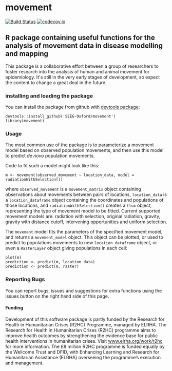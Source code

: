 # movement

[![Build Status](https://travis-ci.org/SEEG-Oxford/movement.svg?branch=master)](https://travis-ci.org/SEEG-Oxford/movement)
[![codecov.io](https://codecov.io/github/SEEG-Oxford/movement/coverage.svg?branch=master)](https://codecov.io/github/SEEG-Oxford/movement?branch=master)

## R package containing useful functions for the analysis of movement data in disease modelling and mapping

This package is a collaborative effort between a group of researchers to foster research into the analysis of human and animal movement for epidemiology. It's still in the very early stages of development, so expect the content to change a great deal in the future.

### installing and loading the package

You can install the package from github with [devtools package][devtools]:

```
devtools::install_github('SEEG-Oxford/movement')
library(movement)
```

### Usage

The most common use of the package is to parameterize a movement model based on observed population movements, and then use this model to predict _de novo_ population movements.

Code to fit such a model might look like this:

```
m <- movement(observed_movement ~ location_data, model = radiationWithSelection())
```

where ```observed_movement``` is a ```movement_matrix``` object containing observations about movements between pairs of locations, ```location_data``` is a ```location_dataframe``` object containing the coordinates and populations of those locations, and ```radiationWithSelection()``` creates a ```flux``` object, representing the type of movement model to be fitted. Current supported movement models are: radiation with selection, original radiation, gravity, gravity with distance cutoff, intervening opportunities and uniform selection.

The ```movement``` model fits the parameters of the specified movement model, and returns a ```movement_model``` object. This object can be plotted, or used to predict to populations movements to new ```location_dataframe``` object, or even a ```RasterLayer``` object giving populations in each cell:

```
plot(m)
prediction <- predict(m, location_data)
prediction <- predict(m, raster)
```

### Reporting Bugs

You can report bugs, issues and suggestions for extra functions using the issues button on the right hand side of this page.


#### Funding

Development of this software package is partly funded by the Research for Health in Humanitarian Crises (R2HC) Programme, managed by ELRHA. The Research for Health in Humanitarian Crises (R2HC) programme aims to improve health outcomes by strengthening the evidence base for public health interventions in humanitarian crises. Visit www.elrha.org/work/r2hc for more information. The £8 million R2HC programme is funded equally by the Wellcome Trust and DFID, with Enhancing Learning and Research for Humanitarian Assistance (ELRHA) overseeing the programme’s execution and management.

[devtools]: http://cran.r-project.org/package=devtools
